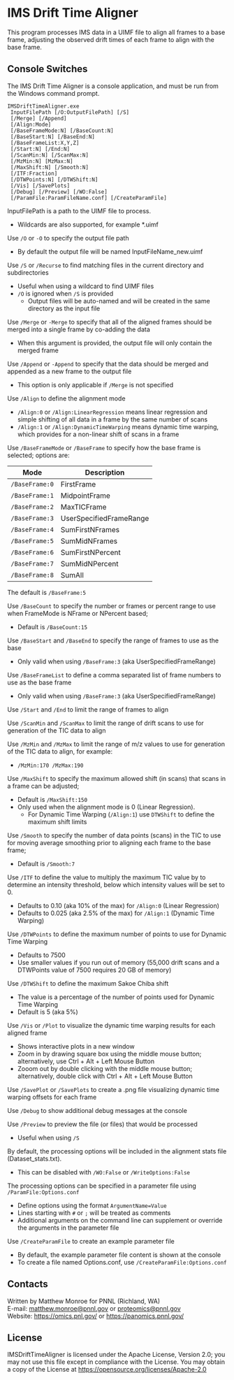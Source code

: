 # IMS Drift Time Aligner

This program processes IMS data in a UIMF file to align all frames to a base frame, 
adjusting the observed drift times of each frame to align with the base frame.

## Console Switches

The IMS Drift Time Aligner is a console application, and must be run from the Windows command prompt.

```
IMSDriftTimeAligner.exe
 InputFilePath [/O:OutputFilePath] [/S]
 [/Merge] [/Append]
 [/Align:Mode]
 [/BaseFrameMode:N] [/BaseCount:N] 
 [/BaseStart:N] [/BaseEnd:N]
 [/BaseFrameList:X,Y,Z]
 [/Start:N] [/End:N] 
 [/ScanMin:N] [/ScanMax:N]
 [/MzMin:N] [MzMax:N]
 [/MaxShift:N] [/Smooth:N]
 [/ITF:Fraction]
 [/DTWPoints:N] [/DTWShift:N]
 [/Vis] [/SavePlots]
 [/Debug] [/Preview] [/WO:False]
 [/ParamFile:ParamFileName.conf] [/CreateParamFile]
```

InputFilePath is a path to the UIMF file to process.
* Wildcards are also supported, for example *.uimf

Use `/O` or `-O` to specify the output file path
* By default the output file will be named InputFileName_new.uimf

Use `/S` or `/Recurse` to find matching files in the current directory and subdirectories
* Useful when using a wildcard to find UIMF files
* `/O` is ignored when `/S` is provided
  * Output files will be auto-named and will be created in the same directory as the input file

Use `/Merge` or `-Merge` to specify that all of the aligned frames should be merged into a single frame by co-adding the data
* When this argument is provided, the output file will only contain the merged frame

Use `/Append` or `-Append` to specify that the data should be merged and appended as a new frame to the output file
* This option is only applicable if `/Merge` is not specified

Use `/Align` to define the alignment mode
* `/Align:0` or `/Align:LinearRegression` means linear regression and simple shifting of all data in a frame by the same number of scans
* `/Align:1` or `/Align:DynamicTimeWarping` means dynamic time warping, which provides for a non-linear shift of scans in a frame

Use `/BaseFrameMode` or `/BaseFrame` to specify how the base frame is selected; options are:

| Mode            | Description             |
|-----------------|-------------------------|
|  `/BaseFrame:0` |FirstFrame               |
|  `/BaseFrame:1` |MidpointFrame            |
|  `/BaseFrame:2` |MaxTICFrame              |
|  `/BaseFrame:3` |UserSpecifiedFrameRange  |
|  `/BaseFrame:4` |SumFirstNFrames          |
|  `/BaseFrame:5` |SumMidNFrames            |
|  `/BaseFrame:6` |SumFirstNPercent         |
|  `/BaseFrame:7` |SumMidNPercent           |
|  `/BaseFrame:8` |SumAll                   |

The default is `/BaseFrame:5`

Use `/BaseCount` to specify the number or frames or percent range to use when FrameMode is NFrame or NPercent based;
* Default is `/BaseCount:15`

Use `/BaseStart` and `/BaseEnd` to specify the range of frames to use as the base
* Only valid when using `/BaseFrame:3` (aka UserSpecifiedFrameRange)

Use `/BaseFrameList` to define a comma separated list of frame numbers to use as the base frame
* Only valid when using `/BaseFrame:3` (aka UserSpecifiedFrameRange)

Use `/Start` and `/End` to limit the range of frames to align

Use `/ScanMin` and `/ScanMax` to limit the range of drift scans to use for generation of the TIC data to align

Use `/MzMin` and `/MzMax` to limit the range of m/z values to use for generation of the TIC data to align, for example:
* `/MzMin:170 /MzMax:190`

Use `/MaxShift` to specify the maximum allowed shift (in scans) that scans in a frame can be adjusted;
* Default is `/MaxShift:150`
* Only used when the alignment mode is 0 (Linear Regression). 
  * For Dynamic Time Warping (`/Align:1`) use `DTWShift` to define the maximum shift limits

Use `/Smooth` to specify the number of data points (scans) in the TIC to use for moving average smoothing 
prior to aligning each frame to the base frame;
* Default is `/Smooth:7`
 
Use `/ITF` to define the value to multiply the maximum TIC value by to determine an intensity threshold, 
below which intensity values will be set to 0.
* Defaults to 0.10  (aka 10% of the max) for `/Align:0`  (Linear Regression)
* Defaults to 0.025 (aka 2.5% of the max) for `/Align:1` (Dynamic Time Warping)

Use `/DTWPoints` to define the maximum number of points to use for Dynamic Time Warping
* Defaults to 7500
* Use smaller values if you run out of memory (55,000 drift scans and a DTWPoints value of 7500 requires 20 GB of memory)

Use `/DTWShift` to define the maximum Sakoe Chiba shift
* The value is a percentage of the number of points used for Dynamic Time Warping
* Default is 5 (aka 5%)

Use `/Vis` or `/Plot` to visualize the dynamic time warping results for each aligned frame
* Shows interactive plots in a new window
* Zoom in by drawing square box using the middle mouse button; alternatively, use Ctrl + Alt + Left Mouse Button
* Zooom out by double clicking with the middle mouse button; alternatively, double click with Ctrl + Alt + Left Mouse Button

Use `/SavePlot` or `/SavePlots` to create a .png file visualizing dynamic time warping offsets for each frame

Use `/Debug` to show additional debug messages at the console

Use `/Preview` to preview the file (or files) that would be processed
* Useful when using `/S`

By default, the processing options will be included in the alignment stats file (Dataset_stats.txt).
* This can be disabled with `/WO:False` or `/WriteOptions:False`

The processing options can be specified in a parameter file using `/ParamFile:Options.conf`
* Define options using the format `ArgumentName=Value`
* Lines starting with `#` or `;` will be treated as comments
* Additional arguments on the command line can supplement or override the arguments in the parameter file

Use `/CreateParamFile` to create an example parameter file
* By default, the example parameter file content is shown at the console
* To create a file named Options.conf, use `/CreateParamFile:Options.conf`

## Contacts

Written by Matthew Monroe for PNNL (Richland, WA) \
E-mail: matthew.monroe@pnnl.gov or proteomics@pnnl.gov \
Website: https://omics.pnl.gov/ or https://panomics.pnnl.gov/

## License

IMSDriftTimeAligner is licensed under the Apache License, Version 2.0; you may not use this 
file except in compliance with the License.  You may obtain a copy of the 
License at https://opensource.org/licenses/Apache-2.0
